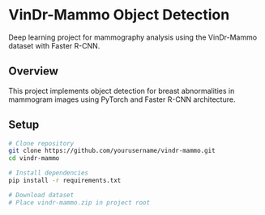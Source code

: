 # VinDr-Mammo Object Detection

Deep learning project for mammography analysis using the VinDr-Mammo dataset with Faster R-CNN.

## Overview

This project implements object detection for breast abnormalities in mammogram images using PyTorch and Faster R-CNN architecture.


## Setup

```bash
# Clone repository
git clone https://github.com/yourusername/vindr-mammo.git
cd vindr-mammo

# Install dependencies
pip install -r requirements.txt

# Download dataset
# Place vindr-mammo.zip in project root